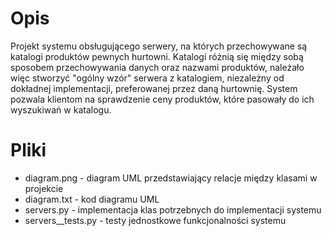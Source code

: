 # Opis
Projekt systemu obsługującego serwery, na których przechowywane są katalogi produktów pewnych hurtowni. Katalogi różnią się między sobą sposobem przechowywania danych oraz nazwami produktów, należało więc stworzyć "ogólny wzór" serwera z katalogiem, niezależny od dokładnej implementacji, preferowanej przez daną hurtownię.
System pozwala klientom na sprawdzenie ceny produktów, które pasowały do ich wyszukiwań w katalogu.

# Pliki
- diagram.png - diagram UML przedstawiający relacje między klasami w projekcie
- diagram.txt - kod diagramu UML
- servers.py - implementacja klas potrzebnych do implementacji systemu
- servers__tests.py - testy jednostkowe funkcjonalności systemu